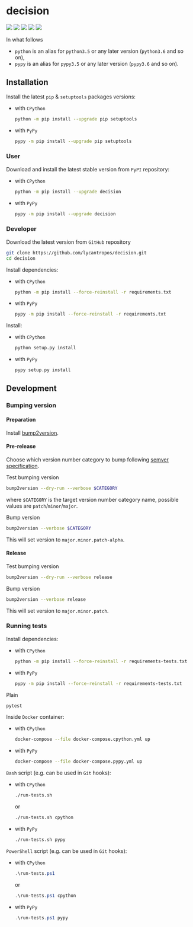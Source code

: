 decision
=========

[![](https://travis-ci.com/lycantropos/decision.svg?branch=master)](https://travis-ci.com/lycantropos/decision "Travis CI")
[![](https://dev.azure.com/lycantropos/decision/_apis/build/status/lycantropos.decision?branchName=master)](https://dev.azure.com/lycantropos/decision/_build/latest?branchName=master "Azure Pipelines")
[![](https://codecov.io/gh/lycantropos/decision/branch/master/graph/badge.svg)](https://codecov.io/gh/lycantropos/decision "Codecov")
[![](https://img.shields.io/github/license/lycantropos/decision.svg)](https://github.com/lycantropos/decision/blob/master/LICENSE "License")
[![](https://badge.fury.io/py/decision.svg)](https://badge.fury.io/py/decision "PyPI")

In what follows
- `python` is an alias for `python3.5` or any later
version (`python3.6` and so on),
- `pypy` is an alias for `pypy3.5` or any later
version (`pypy3.6` and so on).

Installation
------------

Install the latest `pip` & `setuptools` packages versions:
- with `CPython`
  ```bash
  python -m pip install --upgrade pip setuptools
  ```
- with `PyPy`
  ```bash
  pypy -m pip install --upgrade pip setuptools
  ```

### User

Download and install the latest stable version from `PyPI` repository:
- with `CPython`
  ```bash
  python -m pip install --upgrade decision
  ```
- with `PyPy`
  ```bash
  pypy -m pip install --upgrade decision
  ```

### Developer

Download the latest version from `GitHub` repository
```bash
git clone https://github.com/lycantropos/decision.git
cd decision
```

Install dependencies:
- with `CPython`
  ```bash
  python -m pip install --force-reinstall -r requirements.txt
  ```
- with `PyPy`
  ```bash
  pypy -m pip install --force-reinstall -r requirements.txt
  ```

Install:
- with `CPython`
  ```bash
  python setup.py install
  ```
- with `PyPy`
  ```bash
  pypy setup.py install
  ```

Development
-----------

### Bumping version

#### Preparation

Install
[bump2version](https://github.com/c4urself/bump2version#installation).

#### Pre-release

Choose which version number category to bump following [semver
specification](http://semver.org/).

Test bumping version
```bash
bump2version --dry-run --verbose $CATEGORY
```

where `$CATEGORY` is the target version number category name, possible
values are `patch`/`minor`/`major`.

Bump version
```bash
bump2version --verbose $CATEGORY
```

This will set version to `major.minor.patch-alpha`. 

#### Release

Test bumping version
```bash
bump2version --dry-run --verbose release
```

Bump version
```bash
bump2version --verbose release
```

This will set version to `major.minor.patch`.

### Running tests

Install dependencies:
- with `CPython`
  ```bash
  python -m pip install --force-reinstall -r requirements-tests.txt
  ```
- with `PyPy`
  ```bash
  pypy -m pip install --force-reinstall -r requirements-tests.txt
  ```

Plain
```bash
pytest
```

Inside `Docker` container:
- with `CPython`
  ```bash
  docker-compose --file docker-compose.cpython.yml up
  ```
- with `PyPy`
  ```bash
  docker-compose --file docker-compose.pypy.yml up
  ```

`Bash` script (e.g. can be used in `Git` hooks):
- with `CPython`
  ```bash
  ./run-tests.sh
  ```
  or
  ```bash
  ./run-tests.sh cpython
  ```

- with `PyPy`
  ```bash
  ./run-tests.sh pypy
  ```

`PowerShell` script (e.g. can be used in `Git` hooks):
- with `CPython`
  ```powershell
  .\run-tests.ps1
  ```
  or
  ```powershell
  .\run-tests.ps1 cpython
  ```
- with `PyPy`
  ```powershell
  .\run-tests.ps1 pypy
  ```
